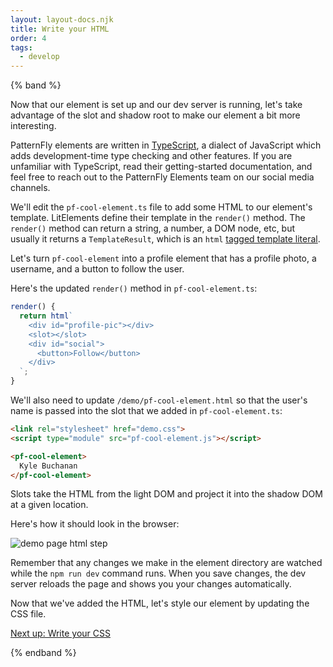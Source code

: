 ```yaml
---
layout: layout-docs.njk
title: Write your HTML
order: 4
tags:
  - develop
---
```


<style>
  img {
    max-width: 100%;
  }
</style>

{% band %}

Now that our element is set up and our dev server is running, let's take 
advantage of the slot and shadow root to make our element a bit more 
interesting.

PatternFly elements are written in [TypeScript](https://typescriptlang.org), a 
dialect of JavaScript which adds development-time type checking and other 
features.
If you are unfamiliar with TypeScript, read their getting-started documentation, 
and feel free to reach out to the PatternFly Elements team on our social media 
channels.

We'll edit the `pf-cool-element.ts` file to add some HTML to our element's 
template. LitElements define their template in the `render()` method.
The `render()` method can return a string, a number, a DOM node, etc, but 
usually it returns a `TemplateResult`, which is an `html`
[tagged template 
literal](https://developer.mozilla.org/en-US/docs/Web/JavaScript/Reference/Template_literals#tagged_templates).

Let's turn `pf-cool-element` into a profile element that has a profile photo, a 
username, and a button to follow the user.

Here's the updated `render()` method in `pf-cool-element.ts`:

```ts
render() {
  return html`
    <div id="profile-pic"></div>
    <slot></slot>
    <div id="social">
      <button>Follow</button>
    </div>
  `;
}
```

We'll also need to update `/demo/pf-cool-element.html`
so that the user's name is passed into the slot that we added in `pf-cool-element.ts`:

```html
<link rel="stylesheet" href="demo.css">
<script type="module" src="pf-cool-element.js"></script>

<pf-cool-element>
  Kyle Buchanan
</pf-cool-element>
```

Slots take the HTML from the light DOM and project it into the shadow DOM at a given location.

Here's how it should look in the browser:

![demo page html step](/images/develop/develop-html.png)

Remember that any changes we make in the element directory are watched while the `npm run dev` command runs. When you save changes, the dev server reloads the page and shows you your changes automatically.

Now that we've added the HTML, let's style our element by updating the CSS file.

<a class="cta" href="../css">Next up: Write your CSS</a>

{% endband %}